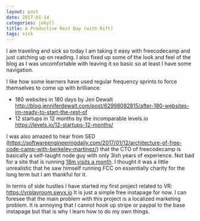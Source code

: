 ```yaml
---
layout: post
date: 2017-01-14
categories: jekyll
title: A Productive Rest Day (with Rift)
tags: sick
---
```


I am traveling and sick so today I am taking it easy with freecodecamp and just catching up on reading. I also fixed up some of the look and feel of the blog as I was uncomfortable with leaving it so basic so at least I have some navigation.

I like how some learners have used regular frequency sprints to force themselves to come up with brilliance:

- 180 websites in 180 days by Jen Dewalt <http://blog.jenniferdewalt.com/post/62998082815/after-180-websites-im-ready-to-start-the-rest-of>
- 12 startups in 12 months by the incomparable levels.io <https://levels.io/12-startups-12-months/>

I was also amazed to hear from SED (<https://softwareengineeringdaily.com/2017/01/12/architecture-of-free-code-camp-with-berkeley-martinez/>) that the CTO of freecodecamp is basically a self-taught node guy with only 3ish years of experience. Not bad for a site that is running [18m visits a month](http://www.rank2traffic.com/freecodecamp.com). I thought it was a little unrealistic that he saw himself running FCC on essentially charity for the long term but I am thankful for it.

In terms of side hustles I have started my first project related to VR: <https://vrplayroom.swyx.io> It is just a simple free instapage for now. I can foresee that the main problem with this project is a localized marketing problem. It is annoying that I cannot hook up stripe or paypal to the base instapage but that is why I learn how to do my own things.
